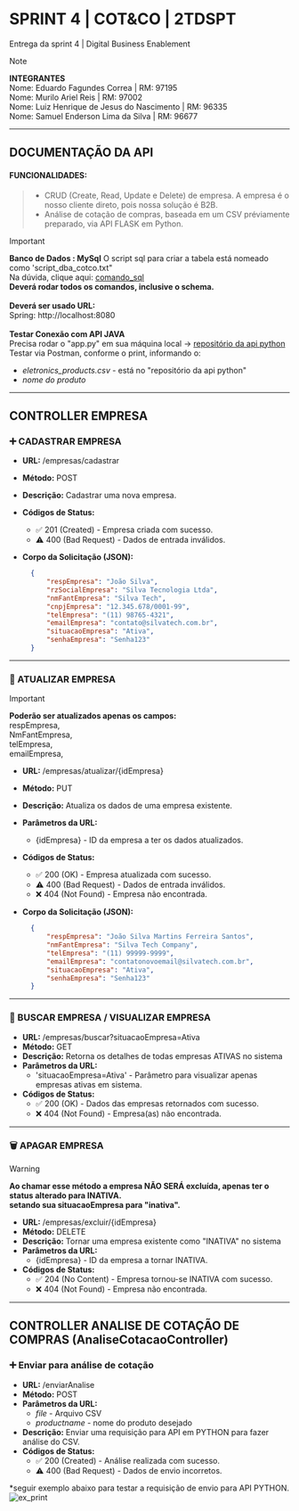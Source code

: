 # SPRINT 4 | COT&CO | 2TDSPT
Entrega da sprint 4 | Digital Business Enablement
> [!NOTE]
>**INTEGRANTES** <BR>
> Nome: Eduardo Fagundes Correa | RM: 97195 <BR>
> Nome: Murilo Ariel Reis | RM: 97002 <BR>
> Nome: Luiz Henrique de Jesus do Nascimento | RM: 96335 <BR>
> Nome: Samuel Enderson Lima da Silva | RM: 96677 <BR>

---
## DOCUMENTAÇÃO DA API
#### FUNCIONALIDADES:
> - CRUD (Create, Read, Update e Delete) de empresa. A empresa é o nosso cliente direto, pois nossa solução é B2B.
> - Análise de cotação de compras, baseada em um CSV préviamente preparado, via API FLASK em Python.<BR>

> [!IMPORTANT]
> **Banco de Dados : MySql**
> O script sql para criar a tabela está nomeado como 'script_dba_cotco.txt" <BR>
> Na dúvida, clique aqui: [comando_sql](https://github.com/luiznsc/cotco_webapi/blob/main/script_dba_cotco.txt) <BR>
> **Deverá rodar todos os comandos, inclusive o schema.** <br>
> <BR>
> **Deverá ser usado URL:** <BR>
> Spring: http://localhost:8080 <BR>
> <BR>
> **Testar Conexão com API JAVA**<BR>
> Precisa rodar o "app.py" em sua máquina local -> [repositório da api python](https://github.com/luiznsc/cotco_ai_api)<BR>
>Testar via Postman, conforme o print, informando o:<br>
>- *eletronics_products.csv* - está no "repositório da api python"<br>
>- *nome do produto*
  ---

## CONTROLLER EMPRESA
### :heavy_plus_sign: CADASTRAR EMPRESA
- **URL:** /empresas/cadastrar
- **Método:** POST
- **Descrição:** Cadastrar uma nova empresa.
- **Códigos de Status:**
  - :white_check_mark: 201 (Created) - Empresa criada com sucesso.
  -  :warning: 400 (Bad Request) - Dados de entrada inválidos.
- **Corpo da Solicitação (JSON):**

  ```json
    {
        "respEmpresa": "João Silva",
        "rzSocialEmpresa": "Silva Tecnologia Ltda",
        "nmFantEmpresa": "Silva Tech",
        "cnpjEmpresa": "12.345.678/0001-99",
        "telEmpresa": "(11) 98765-4321",
        "emailEmpresa": "contato@silvatech.com.br",
        "situacaoEmpresa": "Ativa",
        "senhaEmpresa": "Senha123"
    }

---

### :repeat: ATUALIZAR EMPRESA
> [!IMPORTANT]
> **Poderão ser atualizados apenas os campos:** <BR/>
> respEmpresa, <BR/>
> NmFantEmpresa, <BR/>
> telEmpresa,<BR/>
> emailEmpresa, <BR/>

- **URL:** /empresas/atualizar/{idEmpresa}
- **Método:** PUT
- **Descrição:** Atualiza os dados de uma empresa existente.
- **Parâmetros da URL:**
  - {idEmpresa} - ID da empresa a ter os dados atualizados.
- **Códigos de Status:**
  - :white_check_mark: 200 (OK) - Empresa atualizada com sucesso.
  - :warning: 400 (Bad Request) - Dados de entrada inválidos.
  - :x: 404 (Not Found) - Empresa não encontrada.
- **Corpo da Solicitação (JSON):**

  ```json
    {
        "respEmpresa": "João Silva Martins Ferreira Santos",
        "nmFantEmpresa": "Silva Tech Company",
        "telEmpresa": "(11) 99999-9999",
        "emailEmpresa": "contatonovoemail@silvatech.com.br",
        "situacaoEmpresa": "Ativa",
        "senhaEmpresa": "Senha123"
    }

---

### :page_with_curl: BUSCAR EMPRESA / VISUALIZAR EMPRESA

- **URL:** /empresas/buscar?situacaoEmpresa=Ativa
- **Método:** GET
- **Descrição:** Retorna os detalhes de todas empresas ATIVAS no sistema
- **Parâmetros da URL:**
  - 'situacaoEmpresa=Ativa' - Parâmetro para visualizar apenas empresas ativas em sistema.
- **Códigos de Status:**
  - :white_check_mark: 200 (OK) - Dados das empresas retornados com sucesso.
  - :x: 404 (Not Found) - Empresa(as) não encontrada.

---

### :wastebasket: APAGAR EMPRESA

> [!WARNING]
> **Ao chamar esse método a empresa NÃO SERÁ excluída, apenas ter o status alterado para INATIVA.** <BR/>
> **setando sua situacaoEmpresa para "inativa".**

- **URL:** /empresas/excluir/{idEmpresa}
- **Método:** DELETE
- **Descrição:** Tornar uma empresa existente como "INATIVA" no sistema
- **Parâmetros da URL:**
  - {idEmpresa} - ID da empresa a tornar INATIVA.
- **Códigos de Status:**
  - :white_check_mark: 204 (No Content) - Empresa tornou-se INATIVA com sucesso.
  - :x: 404 (Not Found) - Empresa não encontrada.
 
---

## CONTROLLER ANALISE DE COTAÇÃO DE COMPRAS (AnaliseCotacaoController)
### :heavy_plus_sign: Enviar para análise de cotação
- **URL:** /enviarAnalise
- **Método:** POST
- **Parâmetros da URL:**
  - *file* - Arquivo CSV
  - *productname* - nome do produto desejado
- **Descrição:** Enviar uma requisição para API em PYTHON para fazer análise do CSV.
- **Códigos de Status:**
  - :white_check_mark: 200 (Created) - Análise realizada com sucesso.
  -  :warning: 400 (Bad Request) - Dados de envio incorretos.
 
*seguir exemplo abaixo para testar a requisição de envio para API PYTHON.
![ex_print](https://github.com/luiznsc/cotco_webapi/assets/111553441/fce56c1a-cb08-4a3d-986d-52ad0a49517e)

